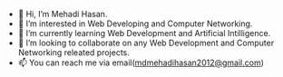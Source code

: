 - 👋 Hi, I’m Mehadi Hasan.
- 👀 I’m interested in Web Developing and Computer Networking.
- 🌱 I’m currently learning Web Development and Artificial Intilligence.
- 💞️ I’m looking to collaborate on any Web Development  and Computer Networking releated projects.
- 📫 You can reach me via email(mdmehadihasan2012@gmail.com)

<!---
Mehadi2012/Mehadi2012 is a ✨ special ✨ repository because its `README.md` (this file) appears on your GitHub profile.
You can click the Preview link to take a look at your changes.
--->
